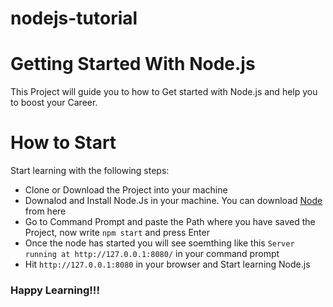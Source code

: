 # nodejs-tutorial

# Getting Started With Node.js 

This Project will guide you to how to Get started with Node.js and help you to boost your Career.

# How to Start 

Start learning with the following steps:

* Clone or Download the Project into your machine
* Downalod and Install Node.Js in your machine. You can download [Node](https://nodejs.org/en/) from here
* Go to Command Prompt and paste the Path where you have saved the Project, now write `npm start` and press Enter
* Once the node has started you will see soemthing like this `Server running at http://127.0.0.1:8080/` in your command prompt
* Hit `http://127.0.0.1:8080` in your browser and Start learning Node.js

### Happy Learning!!! 

